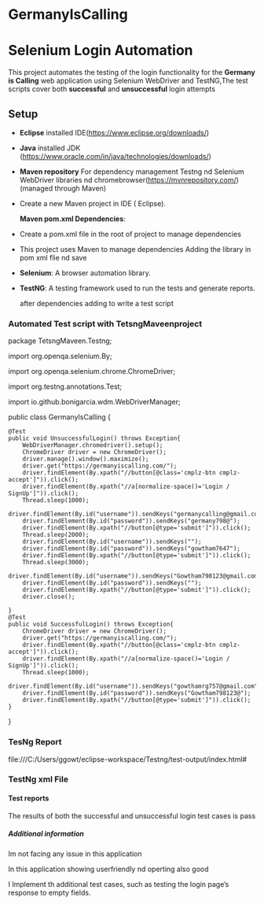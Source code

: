 # GermanyIsCalling
# Selenium Login Automation 
This project automates the testing of the login functionality for the **Germany is Calling** web application using Selenium WebDriver and TestNG,The test scripts cover both **successful** and **unsuccessful** login attempts

## Setup 

- **Eclipse** installed IDE(https://www.eclipse.org/downloads/)
- **Java** installed JDK  (https://www.oracle.com/in/java/technologies/downloads/)

- **Maven repository**  For dependency management Testng nd Selenium WebDriver libraries nd chromebrowser(https://mvnrepository.com/) (managed through Maven)

- Create a new Maven project in IDE ( Eclipse).

  **Maven pom.xml Dependencies**:
  
- Create a pom.xml file in the root of project to manage dependencies

- This project uses Maven to manage dependencies Adding the library in pom xml flie nd save 

- **Selenium**: A browser automation library.
- **TestNG**: A testing framework used to run the tests and generate reports.


   after dependencies adding to write a test script
 
### Automated Test script with TetsngMaveenproject

package TetsngMaveen.Testng;

import org.openqa.selenium.By;

import org.openqa.selenium.chrome.ChromeDriver;

import org.testng.annotations.Test;

import io.github.bonigarcia.wdm.WebDriverManager;

public class GermanyIsCalling {

	@Test
	public void UnsuccessfulLogin() throws Exception{
		WebDriverManager.chromedriver().setup();
		ChromeDriver driver = new ChromeDriver();
		driver.manage().window().maximize();
		driver.get("https://germanyiscalling.com/");
		driver.findElement(By.xpath("//button[@class='cmplz-btn cmplz-accept']")).click();
		driver.findElement(By.xpath("//a[normalize-space()='Login / SignUp']")).click();
		Thread.sleep(1000);
		driver.findElement(By.id("username")).sendKeys("germanycalling@gmail.com");
		driver.findElement(By.id("password")).sendKeys("germany798@");
		driver.findElement(By.xpath("//button[@type='submit']")).click();
		Thread.sleep(2000);
		driver.findElement(By.id("username")).sendKeys("");
		driver.findElement(By.id("password")).sendKeys("gowtham7647");
		driver.findElement(By.xpath("//button[@type='submit']")).click();
		Thread.sleep(3000);
		driver.findElement(By.id("username")).sendKeys("Gowtham798123@gmail.com");
		driver.findElement(By.id("password")).sendKeys("");
		driver.findElement(By.xpath("//button[@type='submit']")).click();
		driver.close();

	}
	@Test
	public void SuccessfulLogin() throws Exception{
		ChromeDriver driver = new ChromeDriver();
		driver.get("https://germanyiscalling.com/");
		driver.findElement(By.xpath("//button[@class='cmplz-btn cmplz-accept']")).click();
		driver.findElement(By.xpath("//a[normalize-space()='Login / SignUp']")).click();
		Thread.sleep(1000);
		driver.findElement(By.id("username")).sendKeys("gowthamrg757@gmail.com");
		driver.findElement(By.id("password")).sendKeys("Gowtham798123@");
		driver.findElement(By.xpath("//button[@type='submit']")).click();
	}
}


### TesNg Report 

file:///C:/Users/ggowt/eclipse-workspace/Testng/test-output/index.html#

 ### TestNg xml File 
<?xml version="1.0" encoding="UTF-8"?>
<!DOCTYPE suite SYSTEM "https://testng.org/testng-1.0.dtd">
<suite name="Suite">
  <test thread-count="5" name="Test">
    <classes>
      <class name="TetsngMaveen.Testng.GermanyIsCalling"/>
    </classes>
  </test> <!-- Test -->
</suite> <!-- Suite -->

 
#### Test reports

The results of both the successful and unsuccessful login test cases is pass

##### Additional information 

Im not facing any issue in this application 

In this application showing userfriendly nd operting also good 

I Implement th additional test cases, such as testing the login page’s response to empty fields.
